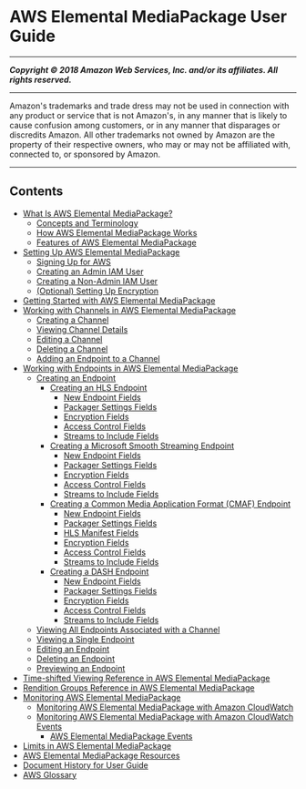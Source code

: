 # AWS Elemental MediaPackage User Guide

-----
*****Copyright &copy; 2018 Amazon Web Services, Inc. and/or its affiliates. All rights reserved.*****

-----
Amazon's trademarks and trade dress may not be used in 
     connection with any product or service that is not Amazon's, 
     in any manner that is likely to cause confusion among customers, 
     or in any manner that disparages or discredits Amazon. All other 
     trademarks not owned by Amazon are the property of their respective
     owners, who may or may not be affiliated with, connected to, or 
     sponsored by Amazon.

-----
## Contents
+ [What Is AWS Elemental MediaPackage?](what-is.md)
   + [Concepts and Terminology](what-is-terms.md)
   + [How AWS Elemental MediaPackage Works](what-is-flow.md)
   + [Features of AWS Elemental MediaPackage](what-is-features.md)
+ [Setting Up AWS Elemental MediaPackage](setting-up.md)
   + [Signing Up for AWS](setting-up-aws-sign-up.md)
   + [Creating an Admin IAM User](setting-up-create-iam-user.md)
   + [Creating a Non-Admin IAM User](setting-up-create-non-admin-iam.md)
   + [(Optional) Setting Up Encryption](set-up-encryption.md)
+ [Getting Started with AWS Elemental MediaPackage](getting-started.md)
+ [Working with Channels in AWS Elemental MediaPackage](channels.md)
   + [Creating a Channel](channels-create.md)
   + [Viewing Channel Details](channels-view.md)
   + [Editing a Channel](channels-edit.md)
   + [Deleting a Channel](channels-delete.md)
   + [Adding an Endpoint to a Channel](channels-add-endpoint.md)
+ [Working with Endpoints in AWS Elemental MediaPackage](endpoints.md)
   + [Creating an Endpoint](endpoints-create.md)
      + [Creating an HLS Endpoint](endpoints-hls.md)
         + [New Endpoint Fields](endpoints-hls-new.md)
         + [Packager Settings Fields](endpoints-hls-packager.md)
         + [Encryption Fields](endpoints-hls-encryption.md)
         + [Access Control Fields](endpoints-hls-access-control.md)
         + [Streams to Include Fields](endpoints-hls-include-streams.md)
      + [Creating a Microsoft Smooth Streaming Endpoint](endpoints-smooth.md)
         + [New Endpoint Fields](endpoints-smooth-new.md)
         + [Packager Settings Fields](endpoints-smooth-packager.md)
         + [Encryption Fields](endpoints-smooth-encryption.md)
         + [Access Control Fields](endpoints-smooth-access-control.md)
         + [Streams to Include Fields](endpoints-smooth-include-streams.md)
      + [Creating a Common Media Application Format (CMAF) Endpoint](endpoints-cmaf.md)
         + [New Endpoint Fields](endpoints-cmaf-new.md)
         + [Packager Settings Fields](endpoints-cmaf-packager.md)
         + [HLS Manifest Fields](endpoints-cmaf-manifest.md)
         + [Encryption Fields](endpoints-cmaf-encryption.md)
         + [Access Control Fields](endpoints-cmaf-access-control.md)
         + [Streams to Include Fields](endpoints-cmaf-include-streams.md)
      + [Creating a DASH Endpoint](endpoints-dash.md)
         + [New Endpoint Fields](endpoints-dash-new.md)
         + [Packager Settings Fields](endpoints-dash-packager.md)
         + [Encryption Fields](endpoints-dash-encryption.md)
         + [Access Control Fields](endpoints-dash-access-control.md)
         + [Streams to Include Fields](endpoints-dash-include-streams.md)
   + [Viewing All Endpoints Associated with a Channel](endpoints-view-all.md)
   + [Viewing a Single Endpoint](endpoints-view-one.md)
   + [Editing an Endpoint](endpoints-edit.md)
   + [Deleting an Endpoint](endpoints-delete.md)
   + [Previewing an Endpoint](endpoints-preview.md)
+ [Time-shifted Viewing Reference in AWS Elemental MediaPackage](time-shifted.md)
+ [Rendition Groups Reference in AWS Elemental MediaPackage](rendition-groups.md)
+ [Monitoring AWS Elemental MediaPackage](monitoring.md)
   + [Monitoring AWS Elemental MediaPackage with Amazon CloudWatch](monitoring-cloudwatch.md)
   + [Monitoring AWS Elemental MediaPackage with Amazon CloudWatch Events](monitoring-cloudwatch-events.md)
      + [AWS Elemental MediaPackage Events](cloudwatch-events-example.md)
+ [Limits in AWS Elemental MediaPackage](limits.md)
+ [AWS Elemental MediaPackage Resources](resources.md)
+ [Document History for User Guide](doc-history.md)
+ [AWS Glossary](glossary.md)